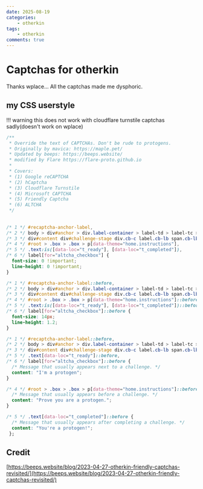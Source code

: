 ```yaml
---
date: 2025-08-19
categories:
    - otherkin
tags:
    - otherkin
comments: true
---
```

# Captchas for otherkin
Thanks wplace... All the captchas made me dysphoric.
<!-- more -->

## my CSS userstyle
!!! warning
    this does not work with cloudflare turnstile captchas sadly(doesn't work on wplace)

```css
/**
 * Override the text of CAPTCHAs. Don't be rude to protogens.
 * Originally by mavica: https://maple.pet/
 * Updated by beeps: https://beeps.website/
 * modified by Flare https://flare-proto.github.io
 * 
 * Covers:
 * (1) Google reCAPTCHA
 * (2) hCaptcha
 * (3) Cloudflare Turnstile
 * (4) Microsoft CAPTCHA
 * (5) Friendly Captcha
 * (6) ALTCHA
 */
 
 
/* 1 */ #recaptcha-anchor-label,
/* 2 */ body > div#anchor > div.label-container > label-td > label-tc > div#label,
/* 3 */ div#content div#challenge-stage div.cb-c label.cb-lb span.cb-lb-t,
/* 4 */ #root > .box > .box > p[data-theme="home.instructions"],
/* 5 */ .text:is([data-loc="t_ready"], [data-loc="t_completed"]),
/* 6 */ label[for="altcha_checkbox"] {
  font-size: 0 !important;
  line-height: 0 !important;
}

/* 1 */ #recaptcha-anchor-label::before,
/* 2 */ body > div#anchor > div.label-container > label-td > label-tc > div#label::before,
/* 3 */ div#content div#challenge-stage div.cb-c label.cb-lb span.cb-lb-t::before,
/* 4 */ #root > .box > .box > p[data-theme="home.instructions"]::before,
/* 5 */ .text:is([data-loc="t_ready"], [data-loc="t_completed"])::before,
/* 6 */ label[for="altcha_checkbox"]::before {
  font-size: 14px;
  line-height: 1.2;
}

/* 1 */ #recaptcha-anchor-label::before,
/* 2 */ body > div#anchor > div.label-container > label-td > label-tc > div#label::before,
/* 3 */ div#content div#challenge-stage div.cb-c label.cb-lb span.cb-lb-t::before,
/* 5 */ .text[data-loc="t_ready"]::before,
/* 6 */ label[for="altcha_checkbox"]::before {
  /* Message that usually appears next to a challenge. */
  content: "I'm a protogen";
}

/* 4 */ #root > .box > .box > p[data-theme="home.instructions"]::before {
  /* Message that usually appears before a challenge. */
  content: "Prove you are a protogen.";
}

/* 5 */ .text[data-loc="t_completed"]::before {
  /* Message that usually appears after completing a challenge. */
  content: "You're a protogen!";
 };
```

## Credit 
[https://beeps.website/blog/2023-04-27-otherkin-friendly-captchas-revisited/](https://beeps.website/blog/2023-04-27-otherkin-friendly-captchas-revisited/)